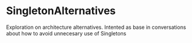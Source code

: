 # SingletonAlternatives

Exploration on architecture alternatives. Intented as base in conversations about how to avoid unnecesary use of Singletons
